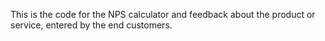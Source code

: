 This is the code for the NPS calculator and feedback about the product or service, entered by the end customers. 
